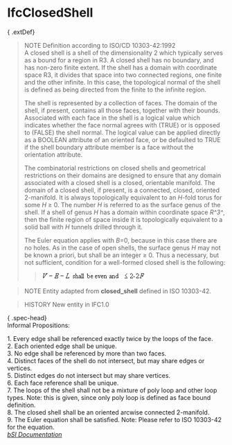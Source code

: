 IfcClosedShell
==============
{ .extDef}  
> NOTE  Definition according to ISO/CD 10303-42:1992  
> A closed shell is a shell of the dimensionality 2 which typically serves as
> a bound for a region in R3. A closed shell has no boundary, and has non-zero
> finite extent. If the shell has a domain with coordinate space R3, it
> divides that space into two connected regions, one finite and the other
> infinite. In this case, the topological normal of the shell is defined as
> being directed from the finite to the infinite region.  
>  
> The shell is represented by a collection of faces. The domain of the shell,
> if present, contains all those faces, together with their bounds. Associated
> with each face in the shell is a logical value which indicates whether the
> face normal agrees with (TRUE) or is opposed to (FALSE) the shell normal.
> The logical value can be applied directly as a BOOLEAN attribute of an
> oriented face, or be defaulted to TRUE if the shell boundary attribute
> member is a face without the orientation attribute.  
>  
> The combinatorial restrictions on closed shells and geometrical restrictions
> on their domains are designed to ensure that any domain associated with a
> closed shell is a closed, orientable manifold. The domain of a closed shell,
> if present, is a connected, closed, oriented 2-manifold. It is always
> topologically equivalent to an _H_-fold torus for some _H_ ≥ 0\. The number
> _H_ is referred to as the surface genus of the shell. If a shell of genus
> _H_ has a domain within coordinate space _R^3^_, then the finite region of
> space inside it is topologically equivalent to a solid ball with _H_ tunnels
> drilled through it.  
>  
> The Euler equation applies with _B_=0, because in this case there are no
> holes. As in the case of open shells, the surface genus _H_ may not be known
> a priori, but shall be an integer ≥ 0\. Thus a necessary, but not
> sufficient, condition for a well-formed closed shell is the following:  
>> ![Image](../figures/ifcopenshell-math1.gif)  
  
  
>  
> NOTE  Entity adapted from **closed_shell** defined in ISO 10303-42.  
  
> HISTORY  New entity in IFC1.0  
  
{ .spec-head}  
Informal Propositions:  
  
1\. Every edge shall be referenced exactly twice by the loops of the face.  
2\. Each oriented edge shall be unique.  
3\. No edge shall be referenced by more than two faces.  
4\. Distinct faces of the shell do not intersect, but may share edges or
vertices.  
5\. Distinct edges do not intersect but may share vertices.  
6\. Each face reference shall be unique.  
7\. The loops of the shell shall not be a mixture of poly loop and other loop
types. Note: this is given, since only poly loop is defined as face bound
definition.  
8\. The closed shell shall be an oriented arcwise connected 2-manifold.  
9\. The Euler equation shall be satisfied. Note: Please refer to ISO 10303-42
for the equation.  
[ _bSI
Documentation_](https://standards.buildingsmart.org/IFC/DEV/IFC4_2/FINAL/HTML/schema/ifctopologyresource/lexical/ifcclosedshell.htm)


